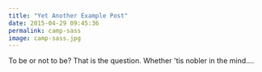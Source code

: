 ```yaml
---
title: "Yet Another Example Post"
date: 2015-04-29 09:45:36
permalink: camp-sass
image: camp-sass.jpg
---
```


To be or not to be? That is the question. Whether 'tis nobler in the mind....
